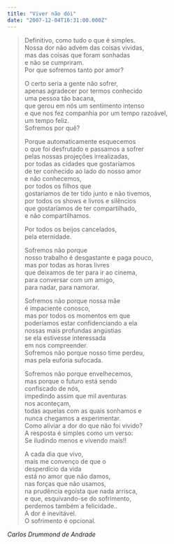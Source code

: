 ```yaml
---
title: "Viver não dói"
date: "2007-12-04T16:31:00.000Z"
---
```


> Definitivo, como tudo o que é simples.  
> Nossa dor não advém das coisas vividas,  
> mas das coisas que foram sonhadas  
> e não se cumpriram.  
> Por que sofremos tanto por amor?
> 
> O certo seria a gente não sofrer,  
> apenas agradecer por termos conhecido  
> uma pessoa tão bacana,  
> que gerou em nós um sentimento intenso  
> e que nos fez companhia por um tempo razoável,  
> um tempo feliz.  
> Sofremos por quê?
> 
> Porque automaticamente esquecemos  
> o que foi desfrutado e passamos a sofrer  
> pelas nossas projeções irrealizadas,  
> por todas as cidades que gostaríamos  
> de ter conhecido ao lado do nosso amor  
> e não conhecemos,  
> por todos os filhos que  
> gostaríamos de ter tido junto e não tivemos,  
> por todos os shows e livros e silêncios  
> que gostaríamos de ter compartilhado,  
> e não compartilhamos.
> 
> Por todos os beijos cancelados,  
> pela eternidade.
> 
> Sofremos não porque  
> nosso trabalho é desgastante e paga pouco,  
> mas por todas as horas livres  
> que deixamos de ter para ir ao cinema,  
> para conversar com um amigo,  
> para nadar, para namorar.
> 
> Sofremos não porque nossa mãe  
> é impaciente conosco,  
> mas por todos os momentos em que  
> poderíamos estar confidenciando a ela  
> nossas mais profundas angústias  
> se ela estivesse interessada  
> em nos compreender.  
> Sofremos não porque nosso time perdeu,  
> mas pela euforia sufocada.
> 
> Sofremos não porque envelhecemos,  
> mas porque o futuro está sendo  
> confiscado de nós,  
> impedindo assim que mil aventuras  
> nos aconteçam,  
> todas aquelas com as quais sonhamos e  
> nunca chegamos a experimentar.  
> Como aliviar a dor do que não foi vivido?  
> A resposta é simples como um verso:  
> Se iludindo menos e vivendo mais!!
> 
> A cada dia que vivo,  
> mais me convenço de que o  
> desperdício da vida  
> está no amor que não damos,  
> nas forças que não usamos,  
> na prudência egoísta que nada arrisca,  
> e que, esquivando-se do sofrimento,  
> perdemos também a felicidade..  
> A dor é inevitável.  
> O sofrimento é opcional.

_Carlos Drummond de Andrade_